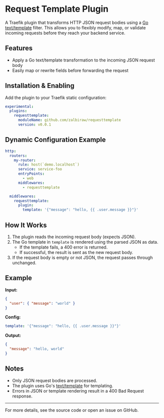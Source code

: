 # Request Template Plugin

A Traefik plugin that transforms HTTP JSON request bodies using a [Go text/template](https://pkg.go.dev/text/template) filter. This allows you to flexibly modify, map, or validate incoming requests before they reach your backend service.

## Features
- Apply a Go text/template transformation to the incoming JSON request body
- Easily map or rewrite fields before forwarding the request

## Installation & Enabling

Add the plugin to your Traefik static configuration:

```yaml
experimental:
  plugins:
    requesttemplate:
      moduleName: github.com/zalbiraw/requesttemplate
      version: v0.0.1
```

## Dynamic Configuration Example

```yaml
http:
  routers:
    my-router:
      rule: host(`demo.localhost`)
      service: service-foo
      entryPoints:
        - web
      middlewares:
        - requesttemplate

  middlewares:
    requesttemplate:
      plugin:
        template: '{"message": "hello, {{ .user.message }}"}'
```

## How It Works

1. The plugin reads the incoming request body (expects JSON).
2. The Go template in `template` is rendered using the parsed JSON as data.
   - If the template fails, a 400 error is returned.
   - If successful, the result is sent as the new request body.
3. If the request body is empty or not JSON, the request passes through unchanged.

## Example

**Input:**
```json
{
  "user": { "message": "world" }
}
```

**Config:**
```yaml
template: '{"message": "hello, {{ .user.message }}"}'
```

**Output:**
```json
{
  "message": "hello, world"
}
```

## Notes
- Only JSON request bodies are processed.
- The plugin uses Go's [text/template](https://pkg.go.dev/text/template) for templating.
- Errors in JSON or template rendering result in a 400 Bad Request response.

---

For more details, see the source code or open an issue on GitHub.
